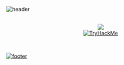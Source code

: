 ![header](https://capsule-render.vercel.app/api?type=wave&color=gradient&height=300&section=header&text=TEST%20YOUR%20LIMITS!%20&fontSize=80&animation=fadeIn&fontAlignY=26&desc=Everyone%20Is%20A%20Proponent%20Of%20Strong%20Encryption%20-%20Dorithy%20Denning!&descAlignY=45&descAlign=50)


<p align="center">
<br>
  <a href="https://github.com/DenverCoder1/readme-typing-svg"> <img src="https://readme-typing-svg.herokuapp.com/?lines=%20Like%20Gandhi%20said,;%20%20Learn%20as%20If%20you%20Will%20live%20forever,;and%20Live%20as%20if%20it%20is%20your%20last%20day;%20No%20Great%20Man,;%20has%20Changed%20the%20Course%20of%20History;%20Without%20being%20pushed%20to%20the%20limits;%20OF%20HIS%20POTENTIAL!;%20Ask%20yourself:%20Which%20is%20worse?;%20failing%20or%20never%20trying?%20&font=Fira%20Code&center=true&width=440&height=45&color=white&vCenter=true&size=22"> <br> 
    <img src="https://tryhackme-badges.s3.amazonaws.com/Xueba.png" alt="TryHackMe"/>
</p>


  <br />
  
<!-- ![GitHub streak stats](https://github-readme-streak-stats.herokuapp.com/?user=cyber-kwamena&theme=maroongold) -->
  

</details>
  
![footer](https://capsule-render.vercel.app/api?type=wave&color=gradient&height=200&section=footer&desc=®Xueba%&fontSize=80&animation=fadeIn&fontAlignY=26&descAlignY=95&descAlign=87) 



